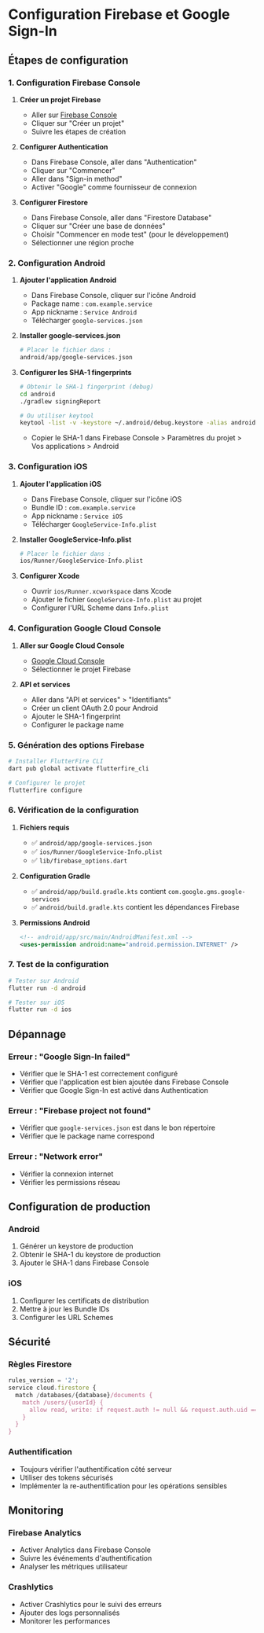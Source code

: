 # Configuration Firebase et Google Sign-In

## Étapes de configuration

### 1. Configuration Firebase Console

1. **Créer un projet Firebase**
   - Aller sur [Firebase Console](https://console.firebase.google.com/)
   - Cliquer sur "Créer un projet"
   - Suivre les étapes de création

2. **Configurer Authentication**
   - Dans Firebase Console, aller dans "Authentication"
   - Cliquer sur "Commencer"
   - Aller dans "Sign-in method"
   - Activer "Google" comme fournisseur de connexion

3. **Configurer Firestore**
   - Dans Firebase Console, aller dans "Firestore Database"
   - Cliquer sur "Créer une base de données"
   - Choisir "Commencer en mode test" (pour le développement)
   - Sélectionner une région proche

### 2. Configuration Android

1. **Ajouter l'application Android**
   - Dans Firebase Console, cliquer sur l'icône Android
   - Package name : `com.example.service`
   - App nickname : `Service Android`
   - Télécharger `google-services.json`

2. **Installer google-services.json**
   ```bash
   # Placer le fichier dans :
   android/app/google-services.json
   ```

3. **Configurer les SHA-1 fingerprints**
   ```bash
   # Obtenir le SHA-1 fingerprint (debug)
   cd android
   ./gradlew signingReport
   
   # Ou utiliser keytool
   keytool -list -v -keystore ~/.android/debug.keystore -alias androiddebugkey -storepass android -keypass android
   ```
   
   - Copier le SHA-1 dans Firebase Console > Paramètres du projet > Vos applications > Android

### 3. Configuration iOS

1. **Ajouter l'application iOS**
   - Dans Firebase Console, cliquer sur l'icône iOS
   - Bundle ID : `com.example.service`
   - App nickname : `Service iOS`
   - Télécharger `GoogleService-Info.plist`

2. **Installer GoogleService-Info.plist**
   ```bash
   # Placer le fichier dans :
   ios/Runner/GoogleService-Info.plist
   ```

3. **Configurer Xcode**
   - Ouvrir `ios/Runner.xcworkspace` dans Xcode
   - Ajouter le fichier `GoogleService-Info.plist` au projet
   - Configurer l'URL Scheme dans `Info.plist`

### 4. Configuration Google Cloud Console

1. **Aller sur Google Cloud Console**
   - [Google Cloud Console](https://console.cloud.google.com/)
   - Sélectionner le projet Firebase

2. **API et services**
   - Aller dans "API et services" > "Identifiants"
   - Créer un client OAuth 2.0 pour Android
   - Ajouter le SHA-1 fingerprint
   - Configurer le package name

### 5. Génération des options Firebase

```bash
# Installer FlutterFire CLI
dart pub global activate flutterfire_cli

# Configurer le projet
flutterfire configure
```

### 6. Vérification de la configuration

1. **Fichiers requis**
   - ✅ `android/app/google-services.json`
   - ✅ `ios/Runner/GoogleService-Info.plist`
   - ✅ `lib/firebase_options.dart`

2. **Configuration Gradle**
   - ✅ `android/app/build.gradle.kts` contient `com.google.gms.google-services`
   - ✅ `android/build.gradle.kts` contient les dépendances Firebase

3. **Permissions Android**
   ```xml
   <!-- android/app/src/main/AndroidManifest.xml -->
   <uses-permission android:name="android.permission.INTERNET" />
   ```

### 7. Test de la configuration

```bash
# Tester sur Android
flutter run -d android

# Tester sur iOS
flutter run -d ios
```

## Dépannage

### Erreur : "Google Sign-In failed"
- Vérifier que le SHA-1 est correctement configuré
- Vérifier que l'application est bien ajoutée dans Firebase Console
- Vérifier que Google Sign-In est activé dans Authentication

### Erreur : "Firebase project not found"
- Vérifier que `google-services.json` est dans le bon répertoire
- Vérifier que le package name correspond

### Erreur : "Network error"
- Vérifier la connexion internet
- Vérifier les permissions réseau

## Configuration de production

### Android
1. Générer un keystore de production
2. Obtenir le SHA-1 du keystore de production
3. Ajouter le SHA-1 dans Firebase Console

### iOS
1. Configurer les certificats de distribution
2. Mettre à jour les Bundle IDs
3. Configurer les URL Schemes

## Sécurité

### Règles Firestore
```javascript
rules_version = '2';
service cloud.firestore {
  match /databases/{database}/documents {
    match /users/{userId} {
      allow read, write: if request.auth != null && request.auth.uid == userId;
    }
  }
}
```

### Authentification
- Toujours vérifier l'authentification côté serveur
- Utiliser des tokens sécurisés
- Implémenter la re-authentification pour les opérations sensibles

## Monitoring

### Firebase Analytics
- Activer Analytics dans Firebase Console
- Suivre les événements d'authentification
- Analyser les métriques utilisateur

### Crashlytics
- Activer Crashlytics pour le suivi des erreurs
- Ajouter des logs personnalisés
- Monitorer les performances
